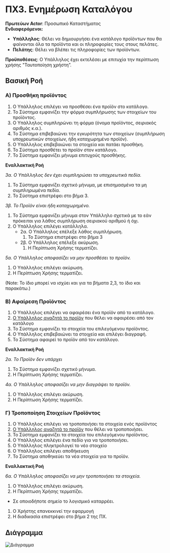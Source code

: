 # ΠΧ3. Ενημέρωση Καταλόγου

**Πρωτεύων Actor**: Προσωπικό Καταστήματος  
**Ενδιαφερόμενοι:**
- **Υπάλληλος**: Θέλει να δημιουργήσει ένα κατάλογο προϊόντων που θα φαίνονται όλα τα προϊόντα και οι πληροφορίες τους στους πελάτες.  
- **Πελάτης**: Θέλει να βλέπει τις πληροφορίες των προϊόντων.


**Προϋποθέσεις**: Ο Υπάλληλος έχει εκτελέσει με επιτυχία την περίπτωση χρήσης "Ταυτοποίηση χρήστη”.


## Βασική Ροή

### Α) Προσθήκη προϊόντος

1. Ο Υπάλληλος επιλέγει να προσθέσει ένα προϊόν στο κατάλογο.
2. Το Σύστημα εμφανίζει την φόρμα συμπλήρωσης των στοιχείων του προϊόντος. 
3. Ο Υπάλληλος συμπληρώνει τη φόρμα (όνομα προϊόντος, σειριακός αριθμός κ.α.).
4. Το Σύστημα επιβεβαιώνει την εγκυρότητα των στοιχείων (συμπλήρωση υποχρεωτικών στοιχείων, ήδη καταχωρημένο προϊόν).
5. Ο Υπάλληλος επιβεβαιώνει τα στοιχεία και πατάει προσθήκη.
6. Το Σύστημα προσθέτει το προϊόν στον κατάλογο.
7. Το Σύστημα εμφανίζει μήνυμα επιτυχούς προσθήκης.


**Εναλλακτική Ροή**

*3α. Ο Υπάλληλος δεν έχει συμπληρώσει τα υποχρεωτικά πεδία.*

1. Το Σύστημα εμφανίζει σχετικό μήνυμα, με επισημασμένα τα μη συμπληρωμένα πεδία.
2. Το Σύστημα επιστρέφει στο βήμα 3.

*3β. Το Προϊόν είναι ήδη καταχωρημένο.*

1. Το Σύστημα εμφανίζει μήνυμα στον Υπάλληλο σχετικά με το εάν πρόκειται για λάθος συμπλήρωση σειριακού αριθμού ή όχι.
2. Ο Υπάλληλος επιλέγει κατάλληλα.
    * 2α. Ο Υπάλληλος επέλεξε λάθος συμπλήρωση.
        1. Το Σύστημα επιστρέφει στο βήμα 3
    * 2β. Ο Υπάλληλος επέλεξε ακύρωση.
        1. Η Περίπτωση Χρήσης τερματίζει.

*5α. Ο Υπάλληλος αποφασίζει να μην προσθέσει το προϊόν.*

1. Ο Υπάλληλος επιλέγει ακύρωση.
2. Η Περίπτωση Χρήσης τερματίζει.

(Note: Το ίδιο μπορεί να ισχύει και για τα βήματα 2,3, το ίδιο και παρακάτω.)

### Β) Αφαίρεση Προϊόντος

1. Ο Υπάλληλος επιλέγει να αφαιρέσει ένα προϊόν από το κατάλογο.
2. [Ο Υπάλληλος αναζητά το προϊόν](uc2-product-search.md) που θέλει να αφαιρέσει από τον κατάλογο
3. Το Σύστημα εμφανίζει τα στοιχεία του επιλεγόμενου προϊόντος. 
4. Ο Υπάλληλος επιβεβαιώνει τα στοιχεία και επιλέγει διαγραφή.
5. Το Σύστημα αφαιρεί το προϊόν από τον κατάλογο.

**Εναλλακτική Ροή**

*2α. Το Προϊόν δεν υπάρχει*

1. Το Σύστημα εμφανίζει σχετικό μήνυμα.
2. Η  Περίπτωση Χρήσης τερματίζει.

*4α. Ο Υπάλληλος αποφασίζει να μην διαγράψει το προϊόν.*

1. Ο Υπάλληλος επιλέγει ακύρωση.
2. Η Περίπτωση Χρήσης τερματίζει.

### Γ) Τροποποίηση Στοιχείων Προϊόντος

1. Ο Υπάλληλος επιλέγει να τροποποιήσει τα στοιχεία ενός προϊόντος 
2. [Ο Υπάλληλος αναζητά το προϊόν](uc2-product-search.md) που θέλει να τροποποιήσει.
3. Το Σύστημα εμφανίζει τα στοιχεία του επιλεγόμενου προϊόντος.
4. Ο Υπάλληλος επιλέγει ένα πεδίο για να τροποποιήσει.
5. Ο Υπάλληλος πληκτρολογεί το νέο στοιχείο
6. Ο Υπάλληλος επιλέγει αποθήκευση
7. Το Σύστημα αποθηκεύει τα νέα στοιχεία για το προϊόν.


**Εναλλακτική Ροή**

*6α. Ο Υπάλληλος αποφασίζει να μην τροποποιήσει τα στοιχεία.*

1. Ο Υπάλληλος επιλέγει ακύρωση.
2. Η Περίπτωση Χρήσης τερματίζει.

* Σε οποιοδήποτε σημείο το λογισμικό καταρρέει.
1. Ο Χρήστης επανεκκινεί την εφαρμογή 
2. Η διαδικασία επιστρέφει στο βήμα 2 της ΠΧ.

## Διάγραμμα
![Διάγραμμα]()